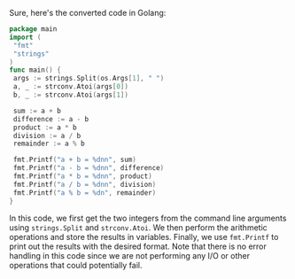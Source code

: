 Sure, here's the converted code in Golang:
```go
package main
import (
 "fmt"
 "strings"
)
func main() {
 args := strings.Split(os.Args[1], " ")
 a, _ := strconv.Atoi(args[0])
 b, _ := strconv.Atoi(args[1])

 sum := a + b
 difference := a - b
 product := a * b
 division := a / b
 remainder := a % b

 fmt.Printf("a + b = %dnn", sum)
 fmt.Printf("a - b = %dnn", difference)
 fmt.Printf("a * b = %dnn", product)
 fmt.Printf("a / b = %dnn", division)
 fmt.Printf("a % b = %dn", remainder)
}
```
In this code, we first get the two integers from the command line arguments using `strings.Split` and `strconv.Atoi`. We then perform the arithmetic operations and store the results in variables. Finally, we use `fmt.Printf` to print out the results with the desired format.
Note that there is no error handling in this code since we are not performing any I/O or other operations that could potentially fail.


